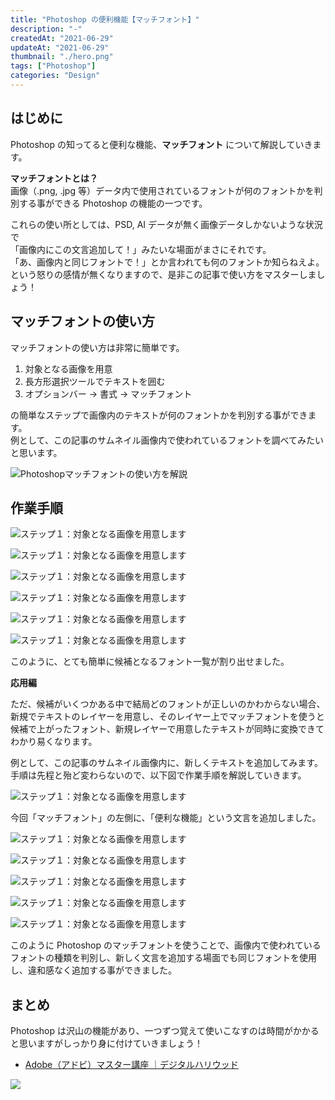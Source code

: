 ```yaml
---
title: "Photoshop の便利機能【マッチフォント】"
description: "-"
createdAt: "2021-06-29"
updateAt: "2021-06-29"
thumbnail: "./hero.png"
tags: ["Photoshop"]
categories: "Design"
---
```


## はじめに

Photoshop の知ってると便利な機能、**マッチフォント** について解説していきます。

**マッチフォントとは？**  
画像（.png, .jpg 等）データ内で使用されているフォントが何のフォントかを判別する事ができる Photoshop の機能の一つです。

これらの使い所としては、PSD, AI データが無く画像データしかないような状況で  
「画像内にこの文言追加して！」みたいな場面がまさにそれです。  
「あ、画像内と同じフォントで！」とか言われても何のフォントか知らねえよ。  
という怒りの感情が無くなりますので、是非この記事で使い方をマスターしましょう！

## マッチフォントの使い方

マッチフォントの使い方は非常に簡単です。

1. 対象となる画像を用意
1. 長方形選択ツールでテキストを囲む
1. オプションバー -> 書式 -> マッチフォント

の簡単なステップで画像内のテキストが何のフォントかを判別する事ができます。  
例として、この記事のサムネイル画像内で使われているフォントを調べてみたいと思います。

![Photoshopマッチフォントの使い方を解説](./hero.png)

## 作業手順

![ステップ１：対象となる画像を用意します](./step01.png)

![ステップ１：対象となる画像を用意します](./step02.png)

![ステップ１：対象となる画像を用意します](./step02-1.png)

![ステップ１：対象となる画像を用意します](./step03.png)

![ステップ１：対象となる画像を用意します](./step04.png)

![ステップ１：対象となる画像を用意します](./step04.png)

このように、とても簡単に候補となるフォント一覧が割り出せました。

**応用編**

ただ、候補がいくつかある中で結局どのフォントが正しいのかわからない場合、新規でテキストのレイヤーを用意し、そのレイヤー上でマッチフォントを使うと候補で上がったフォント、新規レイヤーで用意したテキストが同時に変換できてわかり易くなります。

例として、この記事のサムネイル画像内に、新しくテキストを追加してみます。  
手順は先程と殆ど変わらないので、以下図で作業手順を解説していきます。

![ステップ１：対象となる画像を用意します](./step05.png)

今回「マッチフォント」の左側に、「便利な機能」という文言を追加しました。

![ステップ１：対象となる画像を用意します](./step06.png)

![ステップ１：対象となる画像を用意します](./step07.png)

![ステップ１：対象となる画像を用意します](./step08.png)

![ステップ１：対象となる画像を用意します](./step09.png)

![ステップ１：対象となる画像を用意します](./finish.png)

このように Photoshop のマッチフォントを使うことで、画像内で使われているフォントの種類を判別し、新しく文言を追加する場面でも同じフォントを使用し、違和感なく追加する事ができました。

## まとめ

Photoshop は沢山の機能があり、一つずつ覚えて使いこなすのは時間がかかると思いますがしっかり身に付けていきましょう！

- <a href="//af.moshimo.com/af/c/click?a_id=2698789&p_id=2842&pc_id=6482&pl_id=36330&url=https%3A%2F%2Fonline.dhw.co.jp%2Fcourse%2Fadobe%2F" rel="nofollow" referrerpolicy="no-referrer-when-downgrade">Adobe（アドビ）マスター講座 ｜デジタルハリウッド</a><img src="//i.moshimo.com/af/i/impression?a_id=2698789&p_id=2842&pc_id=6482&pl_id=36330" width="1" height="1" style="border:none;">

<a href="//af.moshimo.com/af/c/click?a_id=2698789&p_id=2842&pc_id=6482&pl_id=36329&url=https%3A%2F%2Fonline.dhw.co.jp%2Fcourse%2Fadobe%2F" rel="nofollow" referrerpolicy="no-referrer-when-downgrade"><img src="https://image.moshimo.com/af-img/2262/000000036329.png" style="border:none;"></a><img src="//i.moshimo.com/af/i/impression?a_id=2698789&p_id=2842&pc_id=6482&pl_id=36329" width="1" height="1" style="border:none;">

